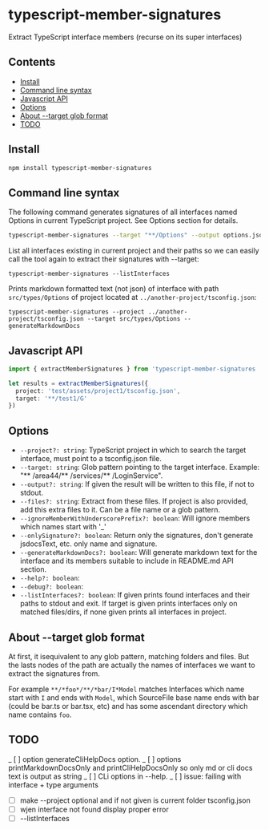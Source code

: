 # typescript-member-signatures

Extract TypeScript interface members (recurse on its super interfaces)

## Contents

<!-- toc -->

- [Install](#install)
- [Command line syntax](#command-line-syntax)
- [Javascript API](#javascript-api)
- [Options](#options)
- [About --target glob format](#about---target-glob-format)
- [TODO](#todo)

<!-- tocstop -->

## Install

```sh
npm install typescript-member-signatures
```

## Command line syntax

The following command generates signatures of all interfaces named Options in current TypeScript project. See Options section for details.

```sh
typescript-member-signatures --target "**/Options" --output options.json
```

List all interfaces existing in current project and their paths so we can easily call the tool again to extract their signatures with --target: 

```
typescript-member-signatures --listInterfaces
```

Prints markdown formatted text (not json) of interface with path `src/types/Options` of project located at `../another-project/tsconfig.json`: 

```
typescript-member-signatures --project ../another-project/tsconfig.json --target src/types/Options --generateMarkdownDocs 
```

## Javascript API

```ts
import { extractMemberSignatures } from 'typescript-member-signatures 

let results = extractMemberSignatures({ 
  project: 'test/assets/project1/tsconfig.json', 
  target: '**/test1/G'
})
```

## Options
 
 * `--project?: string`: TypeScript project in which to search the target interface, must point to a tsconfig.json file.
 * `--target: string`: Glob pattern pointing to the target interface. Example: "** /area44/** /services/** /LoginService".
 * `--output?: string`: If given the result will be written to this file, if not to stdout.
 * `--files?: string`: Extract from these files. If project is also provided, add this extra files to it.
Can be a file name or a glob pattern.
 * `--ignoreMemberWithUnderscorePrefix?: boolean`: Will ignore members which names start with '_'
 * `--onlySignature?: boolean`: Return only the signatures, don't generate jsdocsText, etc. only name and signature.
 * `--generateMarkdownDocs?: boolean`: Will generate markdown text for the interface and its members suitable to include in README.md API section.
 * `--help?: boolean`:
 * `--debug?: boolean`:
 * `--listInterfaces?: boolean`: If given prints found interfaces and their paths to stdout and exit. If target is given prints interfaces only on matched files/dirs, if none given prints all interfaces in project.

## About --target glob format

At first, it isequivalent to any glob pattern, matching folders and files. But the lasts nodes of the path are actually the names of interfaces we want to extract the signatures from.

For example `**/*foo*/**/*bar/I*Model` matches Interfaces which name start with `I` and ends with `Model`, which SourceFile base name ends with bar (could be bar.ts or bar.tsx, etc) and has some ascendant directory which name contains `foo`.

## TODO

_ [ ] option generateCliHelpDocs option.
_ [ ] options printMarkdownDocsOnly and printCliHelpDocsOnly so only md or cli docs text is output as string
_ [ ] CLi options in --help.
_ [ ] issue: failing with interface + type arguments
- [ ] make --project optional and if not given is current folder tsconfig.json
- [ ] wjen interface not found display proper error
- [ ] --listInterfaces